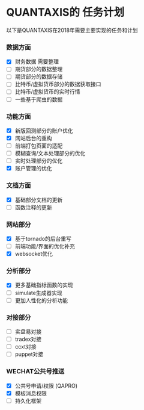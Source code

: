 # QUANTAXIS的 任务计划


以下是QUANTAXIS在2018年需要主要实现的任务和计划

### 数据方面
- [x] 财务数据 需要整理
- [ ] 期货部分的数据整理
- [ ] 期货部分的数据存储
- [ ] 比特币/虚拟货币部分的数据获取接口
- [ ] 比特币/虚拟货币的实时行情
- [ ] 一些基于爬虫的数据

### 功能方面

- [x] 新版回测部分的账户优化
- [x] 网站后台的重构
- [ ] 前端打包页面的适配
- [ ] 模糊查询/文本处理部分的优化
- [ ] 实时处理部分的优化
- [x] 账户管理的优化

### 文档方面
- [x] 基础部分文档的更新
- [ ] 函数注释的更新

### 网站部分

- [x] 基于tornado的后台重写
- [ ] 前端功能/界面的优化补充
- [x] websocket优化

### 分析部分

- [x] 更多基础指标函数的实现
- [ ] simulate生成器实现
- [ ] 更加人性化的分析功能

### 对接部分

- [ ] 实盘易对接
- [ ] tradex对接
- [ ] ccxt对接
- [ ] puppet对接

### WECHAT公共号推送

- [x] 公共号申请/权限 (QAPRO)
- [x] 模板消息权限
- [ ] 持久化框架